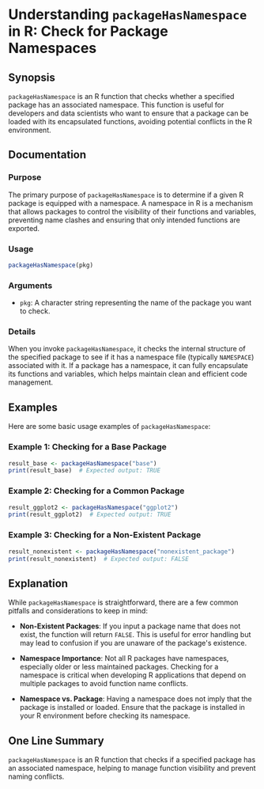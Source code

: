 <!--
Meta Description: # Understanding `packageHasNamespace` in R: Check for Package Namespaces ## Synopsis `packageHasNamespace` is an R function that checks whether a spec...
Meta Keywords: package, namespace, packagehasnamespace, function, packages
-->

# Understanding `packageHasNamespace` in R: Check for Package Namespaces

## Synopsis
`packageHasNamespace` is an R function that checks whether a specified package has an associated namespace. This function is useful for developers and data scientists who want to ensure that a package can be loaded with its encapsulated functions, avoiding potential conflicts in the R environment.

## Documentation
### Purpose
The primary purpose of `packageHasNamespace` is to determine if a given R package is equipped with a namespace. A namespace in R is a mechanism that allows packages to control the visibility of their functions and variables, preventing name clashes and ensuring that only intended functions are exported.

### Usage
```R
packageHasNamespace(pkg)
```

### Arguments
- `pkg`: A character string representing the name of the package you want to check.

### Details
When you invoke `packageHasNamespace`, it checks the internal structure of the specified package to see if it has a namespace file (typically `NAMESPACE`) associated with it. If a package has a namespace, it can fully encapsulate its functions and variables, which helps maintain clean and efficient code management.

## Examples
Here are some basic usage examples of `packageHasNamespace`:

### Example 1: Checking for a Base Package
```R
result_base <- packageHasNamespace("base")
print(result_base)  # Expected output: TRUE
```

### Example 2: Checking for a Common Package
```R
result_ggplot2 <- packageHasNamespace("ggplot2")
print(result_ggplot2)  # Expected output: TRUE
```

### Example 3: Checking for a Non-Existent Package
```R
result_nonexistent <- packageHasNamespace("nonexistent_package")
print(result_nonexistent)  # Expected output: FALSE
```

## Explanation
While `packageHasNamespace` is straightforward, there are a few common pitfalls and considerations to keep in mind:

- **Non-Existent Packages**: If you input a package name that does not exist, the function will return `FALSE`. This is useful for error handling but may lead to confusion if you are unaware of the package's existence.
  
- **Namespace Importance**: Not all R packages have namespaces, especially older or less maintained packages. Checking for a namespace is critical when developing R applications that depend on multiple packages to avoid function name conflicts.

- **Namespace vs. Package**: Having a namespace does not imply that the package is installed or loaded. Ensure that the package is installed in your R environment before checking its namespace.

## One Line Summary
`packageHasNamespace` is an R function that checks if a specified package has an associated namespace, helping to manage function visibility and prevent naming conflicts.